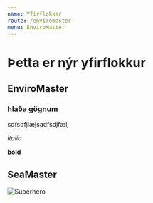 ```yaml
---
name: Yfirflokkar
route: /enviromaster
menu: EnviroMaster
---
```


# Þetta er nýr yfirflokkur

## EnviroMaster

### hlaða gögnum
sdfsdfjlæjsadfsdjfælj

*italic*

**bold**

## SeaMaster


![Superhero](https://drive.google.com/open?id=1VYM6juZhiiBoldGn6Rk_G0EHXupmABov)
